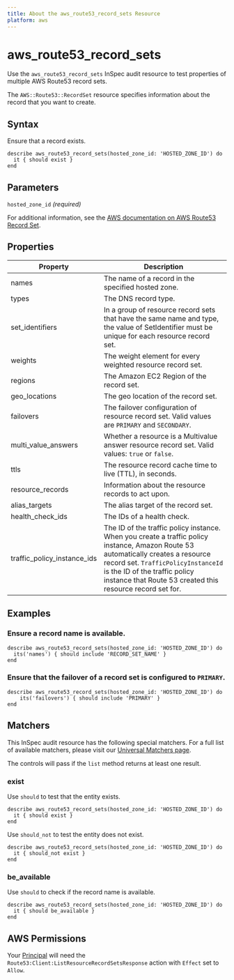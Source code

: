 ```yaml
---
title: About the aws_route53_record_sets Resource
platform: aws
---
```


# aws_route53_record_sets

Use the `aws_route53_record_sets` InSpec audit resource to test properties of multiple AWS Route53 record sets.

The `AWS::Route53::RecordSet` resource specifies information about the record that you want to create.

## Syntax

Ensure that a record exists.

    describe aws_route53_record_sets(hosted_zone_id: 'HOSTED_ZONE_ID') do
      it { should exist }
    end

## Parameters

`hosted_zone_id` _(required)_

For additional information, see the [AWS documentation on AWS Route53 Record Set](https://docs.aws.amazon.com/AWSCloudFormation/latest/UserGuide/aws-properties-route53-recordset.html).

## Properties

| Property | Description|
| --- | --- |
| names | The name of a record in the specified hosted zone. |
| types | The DNS record type.  |
| set_identifiers | In a group of resource record sets that have the same name and type, the value of SetIdentifier must be unique for each resource record set. |
| weights | The weight element for every weighted resource record set. |
| regions | The Amazon EC2 Region of the record set. |
| geo_locations | The geo location of the record set. |
| failovers | The failover configuration of resource record set. Valid values are `PRIMARY` and `SECONDARY`. |
| multi_value_answers |  Whether a resource is a Multivalue answer resource record set. Valid values: `true` or `false`. |
| ttls | The resource record cache time to live (TTL), in seconds. |
| resource_records | Information about the resource records to act upon. |
| alias_targets | The alias target of the record set. |
| health_check_ids | The IDs of a health check. |
| traffic_policy_instance_ids | The ID of the traffic policy instance. When you create a traffic policy instance, Amazon Route 53 automatically creates a resource record set. `TrafficPolicyInstanceId` is the ID of the traffic policy instance that Route 53 created this resource record set for. |


## Examples

### Ensure a record name is available.

    describe aws_route53_record_sets(hosted_zone_id: 'HOSTED_ZONE_ID') do
      its('names') { should include 'RECORD_SET_NAME' }
    end

### Ensure that the failover of a record set is configured to `PRIMARY`.

    describe aws_route53_record_sets(hosted_zone_id: 'HOSTED_ZONE_ID') do
        its('failovers') { should include 'PRIMARY' }
    end

## Matchers

This InSpec audit resource has the following special matchers. For a full list of available matchers, please visit our [Universal Matchers page](https://www.inspec.io/docs/reference/matchers/).

The controls will pass if the `list` method returns at least one result.

### exist

Use `should` to test that the entity exists.

    describe aws_route53_record_sets(hosted_zone_id: 'HOSTED_ZONE_ID') do
      it { should exist }
    end

Use `should_not` to test the entity does not exist.

    describe aws_route53_record_sets(hosted_zone_id: 'HOSTED_ZONE_ID') do
      it { should_not exist }
    end

### be_available

Use `should` to check if the record name is available.

    describe aws_route53_record_sets(hosted_zone_id: 'HOSTED_ZONE_ID') do
      it { should be_available }
    end

## AWS Permissions

Your [Principal](https://docs.aws.amazon.com/IAM/latest/UserGuide/intro-structure.html#intro-structure-principal) will need the `Route53:Client:ListResourceRecordSetsResponse` action with `Effect` set to `Allow`.
